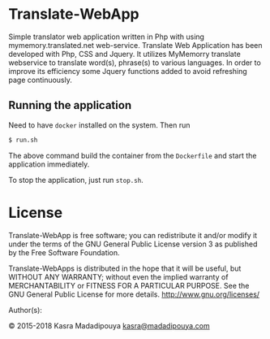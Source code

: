 Translate-WebApp
================

Simple translator web application written in Php with using mymemory.translated.net web-service.
Translate Web Application has been developed with Php, CSS and Jquery. It utilizes MyMemorry translate webservice to translate word(s), phrase(s) to various languages. In order to improve its efficiency some Jquery functions added to avoid refreshing page continuously.


## Running the application

Need to have `docker` installed on the system. Then run
```bash
$ run.sh
```
The above command build the container from the `Dockerfile` and start the application immediately.

To stop the application, just run `stop.sh`.

License
================
Translate-WebApp is free software; you can redistribute it and/or modify it under the terms of the GNU General Public License version 3 as published by the Free Software Foundation.

Translate-WebApps is distributed in the hope that it will be useful, but WITHOUT ANY WARRANTY; without even the implied warranty of MERCHANTABILITY or FITNESS FOR A PARTICULAR PURPOSE.  See the GNU General Public License for more details.  <http://www.gnu.org/licenses/>

Author(s):

© 2015-2018 Kasra Madadipouya <kasra@madadipouya.com>
